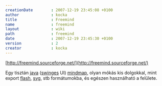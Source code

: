 ```yaml
---
creationDate        : 2007-12-19 23:45:08 +0100 
author              : kocka 
title               : Freemind 
name                : freemind 
layout              : wiki 
path                : freemind 
date                : 2007-12-19 23:45:30 +0100 
version             : 2 
creator             : kocka 
---
```

[http://freemind.sourceforge.net/](http://freemind.sourceforge.net/)

Egy tisztán [java](java.html) ([swinges](Swing.html) UI) [mindmap](mindmap.html), olyan mókás kis dolgokkal, mint export [flash](flash.html), [svg](SVG.html), stb formátumokba, és egészen használható a felülete.


